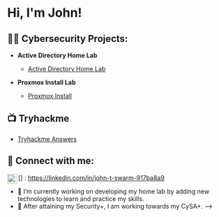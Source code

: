 <h1>Hi, I'm John! 

<h2>👨‍💻 Cybersecurity Projects:</h2>

- <b>Active Directory Home Lab</b>
  - [Active Directory Home Lab](https://github.com/TylerSwarm06/active_directory)

- <b>Proxmox Install Lab</b>
  - [Proxmox Install](https://github.com/TylerSwarm06/ProxmoxInstall)


<h2>📺 Tryhackme</h2>

- [Tryhackme Answers](https://github.com/TylerSwarm06/THMURL)

<h2> 🤳 Connect with me:</h2>

[<img align="left" alt="john-t-swarm-917ba8a9r | LinkedIn" width="22px" src="https://cdn.jsdelivr.net/npm/simple-icons@v3/icons/linkedin.svg" />]
: https://linkedin.com/in/john-t-swarm-917ba8a9


- 🔭 I’m currently working on developing my home lab by adding new technologies to learn and practice my skills.
- 🌱 After attaining my Security+, I am working towards my CySA+.
-->
